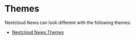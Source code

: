 # Themes

Nextcloud News can look different with the following themes:

* [Nextcloud News Themes](https://github.com/cwmke/nextcloud-news-themes)
